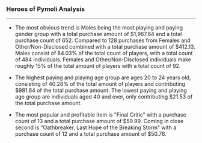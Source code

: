 ### Heroes of Pymoli Analysis
----------------------------
- The most obvious trend is Males being the most playing and paying gender group with a total purchase amount of $1,967.64 and a total purchase count of 652. Compared to 128 purchases from Females and Other/Non-Disclosed combined with a total purchase amount of  $412.13. Males consist of 84.03% of the total count of players, with a total count of 484 individuals. Females and Other/Non-Disclosed individuals make roughly 15% of the total amount of players with a total count of 92.

- The highest paying and playing age group are ages 20 to 24 years old, consisting of 40.28% of the total amount of players and contributing $981.64 of the total purchase amount. The lowest paying and playing age group are individuals aged 40 and over, only contributing $21.53 of the total purchase amount.

- The most popular and profitable item is "Final Critic" with a purchase count of 13 and a total purchase amount of $59.99. Coming in close second is "Oathbreaker, Last Hope of the Breaking Storm" with a purchase count of 12 and a total purchase amount of $50.76.
